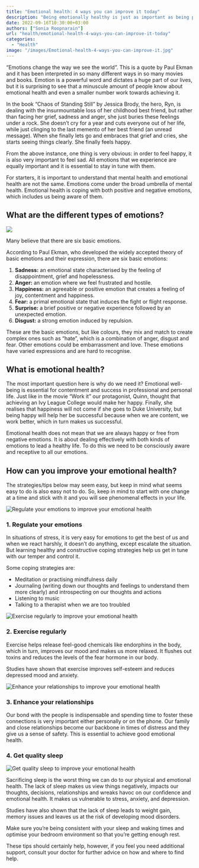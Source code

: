 ```yaml
---
title: "Emotional health: 4 ways you can improve it today"
description: "Being emotionally healthy is just as important as being physically healthy: the two are closely connected at various levels. To ensure that we lead a fulfilling life, we have to take that extra step."
date: 2022-09-16T10:30:00+03:00
authors: ["Sonia Roopnarain"]
url: "health/emotional-health-4-ways-you-can-improve-it-today"
categories:
  - "Health"
image: "/images/Emotional-health-4-ways-you-can-improve-it.jpg"
---
```

“Emotions change the way we see the world”. This is a quote by Paul Ekman and it has been interpreted in so many different ways in so many movies and books. Emotion is a powerful word and dictates a huge part of our lives, but it is surprising to see that a minuscule amount of people know about emotional health and even a smaller number work towards achieving it.

In the book “Chaos of Standing Still” by Jessica Brody, the hero, Ryn, is dealing with the insurmountable loss of her childhood best friend, but rather than facing her grief, sadness and anger, she just buries these feelings under a rock. She doesn’t cry for a year and cuts everyone out of her life, while just clinging to the last memento of her best friend (an unread message). When she finally lets go and embraces that grief and cries, she starts seeing things clearly. She finally feels happy.

From the above instance, one thing is very obvious: in order to feel happy, it is also very important to feel sad. All emotions that we experience are equally important and it is essential to stay in tune with them.

For starters, it is important to understand that mental health and emotional health are not the same. Emotions come under the broad umbrella of mental health. Emotional health is coping with both positive and negative emotions, which includes us being aware of them.

## **What are the different types of emotions?** 

![](/images/What-are-the-different-types-of-emotions--1024x769.jpg)

Many believe that there are six basic emotions.


According to Paul Ekman, who developed the widely accepted theory of basic emotions and their expression, there are six basic emotions:

1. **Sadness:** an emotional state characterised by the feeling of disappointment, grief and hopelessness.
2. **Anger:** an emotion where we feel frustrated and hostile.
3. **Happiness:** an agreeable or positive emotion that creates a feeling of joy, contentment and happiness.
4. **Fear:** a primal emotional state that induces the fight or flight response.
5. **Surprise:** a brief positive or negative experience followed by an unexpected emotion.
6. **Disgust:** a strong emotion induced by repulsion.

These are the basic emotions, but like colours, they mix and match to create complex ones such as “hate”, which is a combination of anger, disgust and fear. Other emotions could be embarrassment and love. These emotions have varied expressions and are hard to recognise.

## **What is emotional health?**

The most important question here is why do we need it? Emotional well-being is essential for contentment and success in professional and personal life. Just like in the movie “Work it” our protagonist, Quinn, thought that achieving an Ivy League College would make her happy. Finally, she realises that happiness will not come if she goes to Duke University, but being happy will help her be successful because when we are content, we work better, which in turn makes us successful.

Emotional health does not mean that we are always happy or free from negative emotions. It is about dealing effectively with both kinds of emotions to lead a healthy life. To do this we need to be consciously aware and receptive to all our emotions.

## **How can you improve your emotional health?**

The strategies/tips below may seem easy, but keep in mind what seems easy to do is also easy not to do. So, keep in mind to start with one change at a time and stick with it and you will see phenomenal effects in your life.

![Regulate your emotions to improve your emotional health](/images/regulate-your-emotions-1024x1024.jpg)

### **1\. Regulate your emotions**

In situations of stress, it is very easy for emotions to get the best of us and when we react harshly, it doesn’t do anything, except escalate the situation. But learning healthy and constructive coping strategies help us get in tune with our temper and control it.

Some coping strategies are:

- Meditation or practising mindfulness daily
- Journaling (writing down our thoughts and feelings to understand them more clearly) and introspecting on our thoughts and actions
- Listening to music
- Talking to a therapist when we are too troubled

![Exercise regularly to improve your emotional health](/images/Exercise-regularly-1024x1024.jpg)

### **2\. Exercise regularly**

Exercise helps release feel-good chemicals like endorphins in the body, which in turn, improves our mood and makes us more relaxed. It flushes out toxins and reduces the levels of the fear hormone in our body.

Studies have shown that exercise improves self-esteem and reduces depressed mood and anxiety.

![Enhance your relationships to improve your emotional health](/images/Enhance-your-relationships-1024x1024.jpg)

### **3\. Enhance your relationships**

Our bond with the people is indispensable and spending time to foster these connections is very important either personally or on the phone. Our family and close relationships become our backbone in times of distress and they give us a sense of safety. This is essential to achieve good emotional health.

### **4\. Get quality sleep**

![ Get quality sleep to improve your emotional health](/images/Get-quality-sleep-1024x1024.jpg)

Sacrificing sleep is the worst thing we can do to our physical and emotional health. The lack of sleep makes us view things negatively, impacts our thoughts, decisions, relationships and wreaks havoc on our confidence and emotional health. It makes us vulnerable to stress, anxiety, and depression.

Studies have also shown that the lack of sleep leads to weight gain, memory issues and leaves us at the risk of developing mood disorders.

Make sure you’re being consistent with your sleep and waking times and optimise your bedroom environment so that you’re getting enough rest.

These tips should certainly help, however, if you feel you need additional support, consult your doctor for further advice on how and where to find help.
